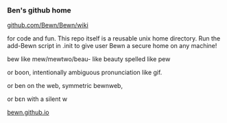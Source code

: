 ### Ben's github home
[github.com/Bewn/Bewn/wiki](https://github.com/Bewn/Bewn/wiki)


for code and fun. This repo itself is a reusable unix home directory.
Run the add-Bewn script in .init to give user Bewn a secure home on any machine!

bew like mew/mewtwo/beau- like beauty spelled like pew

or boon, 
intentionally ambiguous pronunciation like gif.

or ben on the web, symmetric bewnweb,


or bεn with a silent w

[bewn.github.io](https://bewn.github.io)


